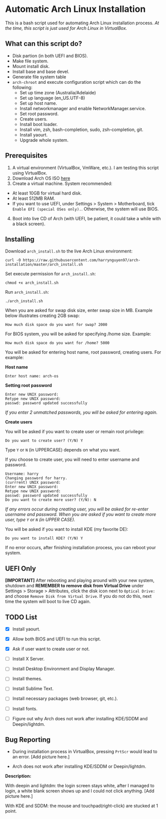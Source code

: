 # Automatic Arch Linux Installation

This is a bash script used for automating Arch Linux installation process. *At the time, this script is just used for Arch Linux in VirtualBox.*

## What can this script do? 
- Disk partion (in both UEFI and BIOS).
- Make file system.
- Mount install disk.
- Install base and base devel.
- Generate file system table
- `arch-chroot` and execute configuration script which can do the following:
  * Set up time zone (Australia/Adelaide)
  * Set up language (en_US.UTF-8)
  * Set up host name.
  * Install networkmanager and enable NetworkManager.service.
  * Set root password.
  * Create users.
  * Install boot loader.
  * Install vim, zsh, bash-completion, sudo, zsh-completion, git.
  * Install yaourt.
  * Upgrade whole system.

## Prerequisites
1. A virtual environment (VirtualBox, VmWare, etc.). I am testing this script using VirtualBox.
2. Download Arch OS ISO [here](https://mirror.aarnet.edu.au/pub/archlinux/iso/2018.08.01/archlinux-2018.08.01-x86_64.iso)
3. Create a virtual machine. System recommended:
  * At least 10GB for virtual hard disk.
  * At least 512MB RAM.
  * If you want to use UEFI, under Settings > System > Motherboard, tick `Enable EFI (special OSes only).`. Otherwise, the system will use BIOS.
4. Boot into live CD of Arch (with UEFI, be patient, it could take a while with a black screen).

## Installing
Download `arch_install.sh` to the live Arch Linux environment:

```
curl -O https://raw.githubusercontent.com/harrynguyen97/arch-installation/master/arch_install.sh
```

Set execute permission for `arch_install.sh`:

```
chmod +x arch_install.sh
```

Run `arch_install.sh`:
```
./arch_install.sh
```

When you are asked for swap disk size, enter swap size in MB. Example below illustrates creating 2GB swap:
```
How much disk space do you want for swap? 2000
```

For BIOS system, you will be asked for specifying /home size. Example:
```
How much disk space do you want for /home? 5000
```

You will be asked for entering host name, root password, creating users. For example:

**Host name**
```
Enter host name: arch-os
```

**Setting root password**
```
Enter new UNIX password:
Retype new UNIX password:
passwd: password updated successfully
```
*If you enter 2 unmatched passwords, you will be asked for entering again.*

**Create users**

You will be asked if you want to create user or remain root privilege:
```
Do you want to create user? (Y/N) Y
```
Type `Y` or `N` (in UPPERCASE) depends on what you want.


If you choose to create user, you will need to enter username and password.
```
Username: harry
Changing password for harry.
(currrent) UNIX password:
Enter new UNIX password:
Retype new UNIX password:
passwd: password updated successfully
Do you want to create more user? (Y/N): N
```
*If any errors occur during creating user, you will be asked for re-enter username and password.*
*When you are asked if you want to create more user, type `Y` or `N` (in UPPER CASE).*


You will be asked if you want to install KDE (my favorite DE):
```
Do you want to install KDE? (Y/N) Y
```

If no error occurs, after finishing installation process, you can reboot your system.


## UEFI Only
**[IMPORTANT]** After rebooting and playing around with your new system, shutdown and **REMEMBER to remove disk from Virtual Drive** under Settings > Storage > Attributes, click the disk icon next to `Optical Drive:` and choose `Remove Disk from Virtual Drive`. If you do not do this, next time the system will boot to live CD again.

## TODO List
- [x] Install yaourt.
- [x] Allow both BIOS and UEFI to run this script.
- [x] Ask if user want to create user or not.
- [ ] Install X Server.
- [ ] Install Desktop Environment and Display Manager.
- [ ] Install themes.
- [ ] Install Sublime Text.
- [ ] Install necessary packages (web browser, git, etc.).
- [ ] Install fonts.

- [ ] Figure out why Arch does not work after installing KDE/SDDM and Deepin/lightdm.

## Bug Reporting

- During installation process in VirtualBox, pressing `PrtScr` would lead to an error.
[Add picture here.]

- Arch does not work after installing KDE/SDDM or Deepin/lightdm.

**Description:**

With deepin and lightdm: the login screen stays white, after I managed to login, a white blank screen shows up and I could not click anything.
[Add picture here.]

With KDE and SDDM: the mouse and touchpad(right-click) are stucked at 1 point.